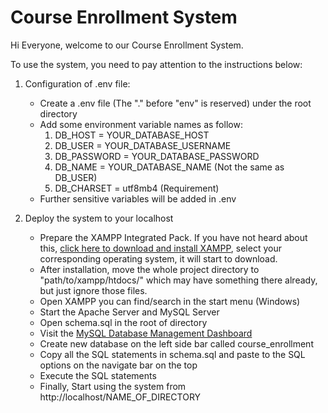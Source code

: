 # Course Enrollment System

Hi Everyone, welcome to our Course Enrollment System.

To use the system, you need to pay attention to the instructions below:

1. Configuration of .env file:
    - Create a .env file (The "." before "env" is reserved) under the root directory
    - Add some environment variable names as follow:
        1. DB_HOST = YOUR_DATABASE_HOST
        2. DB_USER = YOUR_DATABASE_USERNAME
        3. DB_PASSWORD = YOUR_DATABASE_PASSWORD
        4. DB_NAME = YOUR_DATABASE_NAME (Not the same as DB_USER)
        5. DB_CHARSET = utf8mb4 (Requirement)
    - Further sensitive variables will be added in .env

2. Deploy the system to your localhost
    - Prepare the XAMPP Integrated Pack. If you have not heard about this, [click here to download and install XAMPP](https://www.apachefriends.org/download.html), select your corresponding operating system, it will start to download.
    - After installation, move the whole project directory to "path/to/xampp/htdocs/" which may have something there already, but just ignore those files.
    - Open XAMPP you can find/search in the start menu (Windows)
    - Start the Apache Server and MySQL Server
    - Open schema.sql in the root of directory
    - Visit the [MySQL Database Management Dashboard](http://localhost/phpmyadmin/)
    - Create new database on the left side bar called course_enrollment
    - Copy all the SQL statements in schema.sql and paste to the SQL options on the navigate bar on the top
    - Execute the SQL statements
    - Finally, Start using the system from http://localhost/NAME_OF_DIRECTORY